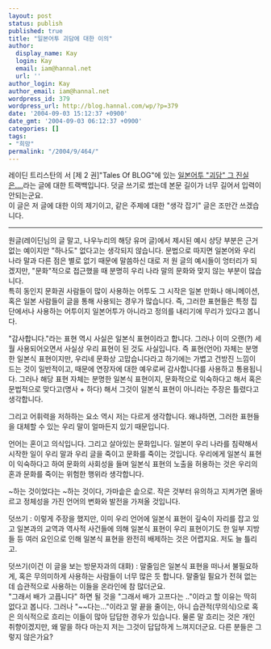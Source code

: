 ```yaml
---
layout: post
status: publish
published: true
title: "일본어투 괴담에 대한 이의"
author:
  display_name: Kay
  login: Kay
  email: iam@hannal.net
  url: ''
author_login: Kay
author_email: iam@hannal.net
wordpress_id: 379
wordpress_url: http://blog.hannal.com/wp/?p=379
date: '2004-09-03 15:12:37 +0900'
date_gmt: '2004-09-03 06:12:37 +0900'
categories: []
tags:
- "희망"
permalink: "/2004/9/464/"
---
```

<p>레이딘 트리스탄의 서 [제 2 권]"Tales Of BLOG"에 있는 <a href="http://reidin.egloos.com/686716/" target="_blank">일본어투 "괴담" 그 진실은....</a>라는 글에 대한 트랙백입니다. 덧글 쓰기로 썼는데 본문 길이가 너무 길어서 입력이 안되는군요.<br />
이 글은 저 글에 대한 이의 제기이고, 같은 주제에 대한 "생각 잡기" 글은 조만간 쓰겠습니다.</p>
<hr width="100%" />
원글(레이딘님의 글 말고, 나우누리의 해당 유머 글)에서 제시된 예시 상당 부분은 근거 없는 예이지만 "하나도" 없다고는 생각되지 않습니다. 문법으로 따지면 일본어와 우리 나라 말과 다른 점은 별로 없기 때문에 말씀하신 대로 저 원 글의 예시들이 엉터리가 되겠지만, "문화"적으로 접근했을 때 분명히 우리 나라 말의 문화와 맞지 않는 부분이 많습니다.<br />
특히 동인지 문화권 사람들이 많이 사용하는 어투도 그 시작은 일본 만화나 애니메이션, 혹은 일본 사람들이 글을 통해 사용되는 경우가 많습니다. 즉, 그러한 표현들은 특정 집단에서나 사용하는 어투이지 일본어투가 아니라고 정의를 내리기에 무리가 있다고 봅니다.</p>
<p>"감사합니다."라는 표현 역시 사실은 일본식 표현이라고 합니다. 그러나 이미 오랜(?) 세월 사용되어오면서 사실상 우리 표현이 된 것도 사실입니다. 즉 표현(언어) 자체는 분명한 일본식 표현이지만, 우리네 문화상 고맙습니다라고 하기에는 가볍고 건방진 느낌이 드는 것이 일반적이고, 때문에 연장자에 대한 예우로써 감사합니다를 사용하고 통용됩니다. 그러나 해당 표현 자체는 분명한 일본식 표현이지, 문화적으로 익숙하다고 해서 혹은 문법적으로 맞다고(명사 + 하다) 해서 그것이 일본식 표현이 아니라는 주장은 틀렸다고 생각합니다.</p>
<p>그리고 어휘력을 저하하는 요소 역시 저는 다르게 생각합니다. 왜냐하면, 그러한 표현들을 대체할 수 있는 우리 말이 얼마든지 있기 때문입니다.</p>
<p>언어는 혼이고 의식입니다. 그리고 살아있는 문화입니다. 일본이 우리 나라를 침략해서 시작한 일이 우리 말과 우리 글을 죽이고 문화를 죽이는 것입니다. 우리에게 일본식 표현이 익숙하다고 하여 문화의 사회성을 들며 일본식 표현의 노출을 허용하는 것은 우리의 혼과 문화를 죽이는 위험한 행위라 생각합니다.</p>
<p>~하는 것이었다는 ~하는 것이다, 가마솥은 솥으로. 작은 것부터 유의하고 지켜가면 올바르고 정체성을 가진 언어의 변화와 발전을 가져올 것입니다.</p>
<p>덧쓰기 : 이렇게 주장을 했지만, 이미 우리 언어에 일본식 표현이 깊숙이 자리를 잡고 있고 일본과의 교역과 역사적 사건들에 의해 일본식 표현이 우리 표현이기도 한 일부 지방들 등 여러 요인으로 인해 일본식 표현을 완전히 배제하는 것은 어렵지요. 저도 늘 틀리고.</p>
<p>덧쓰기(이건 이 글을 보는 방문자과의 대화) : 말줄임은 일본식 표현을 떠나서 불필요하게, 혹은 무의미하게 사용하는 사람들이 너무 많은 듯 합니다. 말줄일 필요가 전혀 없는데 습관적으로 사용하는 이들을 온라인에 참 많더군요.<br />
"그래서 배가 고픕니다" 하면 될 것을 "그래서 배가 고프다는 .."이라고 할 이유는 딱히 없다고 봅니다. 그러나 "~~다는..."이라고 말 끝을 줄이는, 아니 습관적(무의식)으로 혹은 의식적으로 흐리는 이들이 많아 답답한 경우가 있습니다. 물론 말 흐리는 것은 개인 취향이겠지만, 왜 말을 하다 마는지 저는 그것이 답답하게 느껴지더군요. 다른 분들은 그렇지 않은가요?</p>
